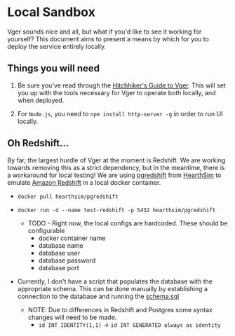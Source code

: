 # Local Sandbox
Vger sounds nice and all, but what if you'd like to see it working for yourself?
This document aims to present a means by which for you to deploy the service entirely locally.

## Things you will need
1. Be sure you've read through the [Hitchhiker's Guide to Vger](developer-guide.md). 
This will set you up with the tools necessary for Vger to operate both locally, and when deployed.

2. For `Node.js`, you need to `npm install http-server -g` in order to run UI locally.


## Oh Redshift...
By far, the largest hurdle of Vger at the moment is Redshift. We are working towards removing this as a strict dependency,
but in the meantime, there is a workaround for local testing! We are using [pgredshift](https://hub.docker.com/r/hearthsim/pgredshift)
from [HearthSim](https://github.com/HearthSim) to emulate [Amazon Redshift](https://aws.amazon.com/redshift/) in a local docker container.

* `docker pull hearthsim/pgredshift`

* `docker run -d --name test-redshift -p 5432 hearthsim/pgredshift`
    * TODO - Right now, the local configs are hardcoded. These should be configurable
        * docker container name
        * database name
        * database user
        * database password
        * database port
        
* Currently, I don't have a script that populates the database with the appropriate schema. This can be done manually by
establishing a connection to the database and running the [schema.sql](../source/database/schema.sql)
    * NOTE: Due to differences in Redshift and Postgres some syntax changes will need to be made.
        * `id INT IDENTITY(1,1)` -> `id INT GENERATED always as identity`